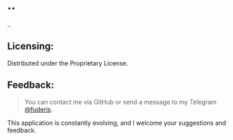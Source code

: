# ..

..


## Licensing:

Distributed under the Proprietary License.


## Feedback:

> You can contact me via GitHub or send a message to my Telegram [@fuderis](https://t.me/fuderis).

This application is constantly evolving, and I welcome your suggestions and feedback.
